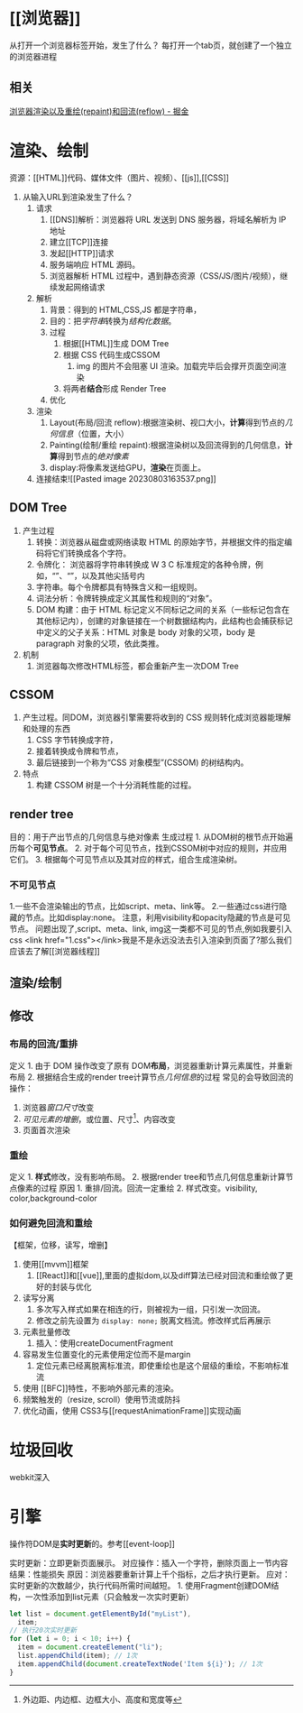 # [[浏览器]] 
从打开一个浏览器标签开始，发生了什么？
每打开一个tab页，就创建了一个独立的浏览器进程
## 相关
[浏览器渲染以及重绘(repaint)和回流(reflow) - 掘金](https://juejin.cn/post/6925253714361974797?searchId=202307150948235DF94EB015C5E0B62825#heading-0) 
# 渲染、绘制
资源：[[HTML]]代码、媒体文件（图片、视频）、[[js]],[[CSS]] 
1. 从输入URL到渲染发生了什么？
	1. 请求
		1. [[DNS]]解析：浏览器将 URL 发送到 DNS 服务器，将域名解析为 IP 地址
		2. 建立[[TCP]]连接
		3. 发起[[HTTP]]请求
		4. 服务端响应 HTML 源码。
		5. 浏览器解析 HTML 过程中，遇到静态资源（CSS/JS/图片/视频），继续发起网络请求
	2. 解析
		1. 背景：得到的 HTML,CSS,JS 都是字符串，
		2. 目的：把*字符串*转换为*结构化数据*。
		3. 过程
			1. 根据[[HTML]]生成 DOM Tree
			2. 根据 CSS 代码生成CSSOM 
				1. img 的图片不会阻塞 UI 渲染。加载完毕后会撑开页面空间渲染
			3. 将两者**结合**形成 Render Tree
		4. 优化
	3. 渲染
		1. Layout(布局/回流 reflow):根据渲染树、视口大小，**计算**得到节点的*几何信息*（位置，大小）
		2. Painting(绘制/重绘 repaint):根据渲染树以及回流得到的几何信息，**计算**得到节点的*绝对像素* 
		3. display:将像素发送给GPU，**渲染**在页面上。
	4. 连接结束![[Pasted image 20230803163537.png]]
## DOM Tree
1. 产生过程
	1. 转换：浏览器从磁盘或网络读取 HTML 的原始字节，并根据文件的指定编码将它们转换成各个字符。
	2. 令牌化： 浏览器将字符串转换成 W 3 C 标准规定的各种令牌，例如，“”、“”，以及其他尖括号内
	3. 字符串。每个令牌都具有特殊含义和一组规则。
	4. 词法分析：令牌转换成定义其属性和规则的“对象”。
	5. DOM 构建：由于 HTML 标记定义不同标记之间的关系（一些标记包含在其他标记内），创建的对象链接在一个树数据结构内，此结构也会捕获标记中定义的父子关系：HTML 对象是 body 对象的父项，body 是 paragraph 对象的父项，依此类推。
2. 机制
	1. 浏览器每次修改HTML标签，都会重新产生一次DOM Tree
## CSSOM
1. 产生过程。同DOM，浏览器引擎需要将收到的 CSS 规则转化成浏览器能理解和处理的东西
	1. CSS 字节转换成字符，
	2. 接着转换成令牌和节点，
	3. 最后链接到一个称为“CSS 对象模型”(CSSOM) 的树结构内。
2. 特点
	1. 构建 CSSOM 树是一个十分消耗性能的过程。
## render tree
目的：用于产出节点的几何信息与绝对像素
生成过程
	1. 从DOM树的根节点开始遍历每个**可见节点**。
	2. 对于每个可见节点，找到CSSOM树中对应的规则，并应用它们。
	3. 根据每个可见节点以及其对应的样式，组合生成渲染树。
### 不可见节点
1.一些不会渲染输出的节点，比如script、meta、link等。
2.一些通过css进行隐藏的节点。比如display:none。
注意，利用visibility和opacity隐藏的节点是可见节点。
问题出现了,script、meta、link, img这一类都不可见的节点,例如我要引入css \<link href="1.css">\</link>我是不是永远没法去引入渲染到页面了?那么我们应该去了解[[浏览器线程]] 
## 渲染/绘制
## 修改
### 布局的回流/重排
定义
	1. 由于 DOM 操作改变了原有 DOM**布局**，浏览器重新计算元素属性，并重新布局
	2. 根据结合生成的render tree计算节点*几何信息*的过程
常见的会导致回流的操作：
1. 浏览器*窗口尺寸*改变
3. *可见元素的增删*，或位置、尺寸[^1]、内容改变
2. 页面首次渲染
### 重绘
定义
	1. **样式**修改，没有影响布局。
	2. 根据render tree和节点几何信息重新计算节点像素的过程
原因
	1. 重排/回流。回流一定重绘
	2. 样式改变。visibility, color,background-color
### 如何避免回流和重绘
【框架，位移，读写，增删】
1. 使用[[mvvm]]框架
	1. [[React]]和[[vue]],里面的虚拟dom,以及diff算法已经对回流和重绘做了更好的封装与优化
2. 读写分离
	1. 多次写入样式如果在相连的行，则被视为一组，只引发一次回流。
	2. 修改之前先设置为 `display: none;` 脱离文档流。修改样式后再展示
3. 元素批量修改
	1. 插入：使用createDocumentFragment
4. 容易发生位置变化的元素使用定位而不是margin
	1. 定位元素已经离脱离标准流，即使重绘也是这个层级的重绘，不影响标准流
5. 使用 [[BFC]]特性，不影响外部元素的渲染。
6. 频繁触发的（resize, scroll）使用节流或防抖
7. 优化动画，使用 CSS3与[[requestAnimationFrame]]实现动画
# 垃圾回收
webkit深入
# 引擎

操作符DOM是**实时更新**的。参考[[event-loop]] 

实时更新：立即更新页面展示。
对应操作：插入一个字符，删除页面上一节内容
结果：性能损失
原因：浏览器要重新计算上千个指标，之后才执行更新。
应对：实时更新的次数越少，执行代码所需时间越短。
	1. 使用Fragment创建DOM结构，一次性添加到list元素（只会触发一次实时更新）
```js
let list = document.getElementById("myList"),
  item;
// 执行20次实时更新
for (let i = 0; i < 10; i++) {
  item = document.createElement("li");
  list.appendChild(item); // 1次
  item.appendChild(document.createTextNode('Item ${i}'); // 1次
}
```

[^1]: 外边距、内边框、边框大小、高度和宽度等